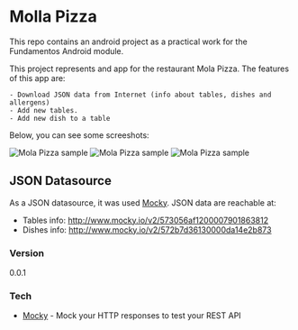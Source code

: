 # Molla Pizza

This repo contains an android project as a practical work for the Fundamentos Android module.

This project represents and app for the restaurant Mola Pizza. The features of this app are:

    - Download JSON data from Internet (info about tables, dishes and allergens)
    - Add new tables.
    - Add new dish to a table

Below, you can see some screeshots:

![ Mola Pizza sample](http://i.imgur.com/qYpnidjl.png)
![ Mola Pizza sample](http://i.imgur.com/62T9QeBl.png)
![ Mola Pizza sample](http://i.imgur.com/CbxFawxl.png)

## JSON Datasource

As a JSON datasource, it was used [Mocky]. JSON data are reachable at:

   - Tables info: http://www.mocky.io/v2/573056af1200007901863812
   - Dishes info: http://www.mocky.io/v2/572b7d36130000da14e2b873

### Version
0.0.1

### Tech

* [Mocky] - Mock your HTTP responses to test your REST API

[//]: #
   [Mocky]: <http://www.mocky.io/>

